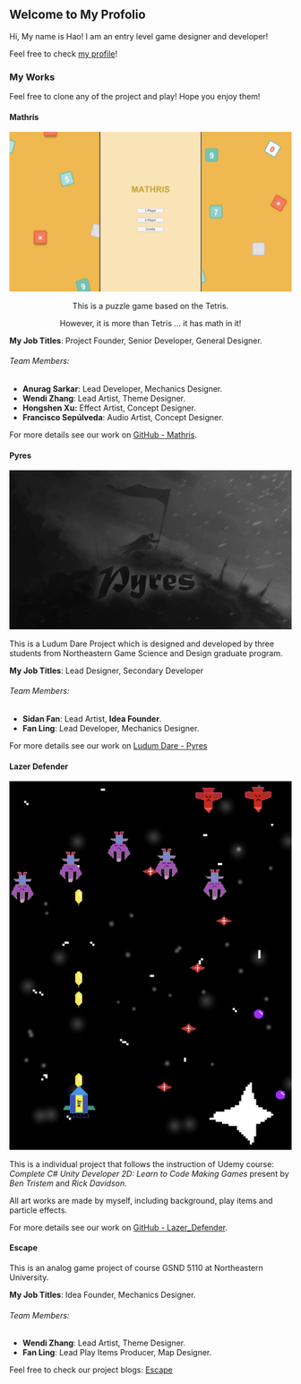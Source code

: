 ## Welcome to My Profolio

Hi, My name is Hao! I am an entry level game designer and developer!

Feel free to check [my profile](https://www.linkedin.com/in/hao-tian-b405ba7a/)!

### My Works
Feel free to clone any of the project and play! Hope you enjoy them!

#### Mathris

![Mathris image](/images/mathris.png)

<p align="center">
This is a puzzle game based on the Tetris.
</p>

<p align="center">
However, it is more than Tetris ... it has math in it!
</p>

**My Job Titles**: Project Founder, Senior Developer, General Designer.
###### Team Members:
* **Anurag Sarkar**: Lead Developer, Mechanics Designer.
* **Wendi Zhang**: Lead Artist, Theme Designer.
* **Hongshen Xu:** Effect Artist, Concept Designer.
* **Francisco Sepúlveda**: Audio Artist, Concept Designer.

For more details see our work on [GitHub - Mathris](https://github.com/riffsircar/Mathris).

#### Pyres

![Pyres image](/images/Pyres.jpeg)

This is a Ludum Dare Project which is designed and developed by three students from Northeastern Game Science and Design graduate program.

**My Job Titles**: Lead Designer, Secondary Developer
###### Team Members:
* **Sidan Fan**: Lead Artist, **Idea Founder**.
* **Fan Ling**: Lead Developer, Mechanics Designer.

For more details see our work on [Ludum Dare - Pyres](https://ldjam.com/events/ludum-dare/43/pryes)

#### Lazer Defender

![Lazer Defender image](/images/Lazer_Defender.png)

This is a individual project that follows the instruction of Udemy course:  
*Complete C# Unity Developer 2D: Learn to Code Making Games* present by *Ben Tristem* and *Rick Davidson*.

All art works are made by myself, including background, play items and particle effects.

For more details see our work on [GitHub - Lazer_Defender](https://github.com/DamienTian/Lazer-Defender).

#### Escape

This is an analog game project of course GSND 5110 at Northeastern University.

**My Job Titles**: Idea Founder, Mechanics Designer.
###### Team Members:
* **Wendi Zhang**: Lead Artist, Theme Designer.
* **Fan Ling**: Lead Play Items Producer, Map Designer.

Feel free to check our project blogs: [Escape](https://tianhao1.wixsite.com/gsnd5110project1)

<!--#### Block Breaker-->
<!---->
<!--![Block Breaker image](/images/Block_Breaker.png)-->
<!---->
<!--This is a individual project that follows the instruction of Udemy course:  -->
<!--*Complete C# Unity Developer 2D: Learn to Code Making Games* present by *Ben Tristem* and *Rick Davidson*.-->
<!---->
<!--For more details see our work on [GitHub - Block Breaker](https://github.com/riffsircar/Mathris).-->



